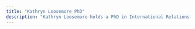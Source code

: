 ```yaml
---
title: "Kathryn Loosemore PhD"
description: "Kathryn Loosemore holds a PhD in International Relations from Northumbria University and serves as the Chief Operating Officer at Kantar Worldpanel. Her expertise lies in examining the correlation between ETA's activities and public sentiment through her research endeavors."
---
```

